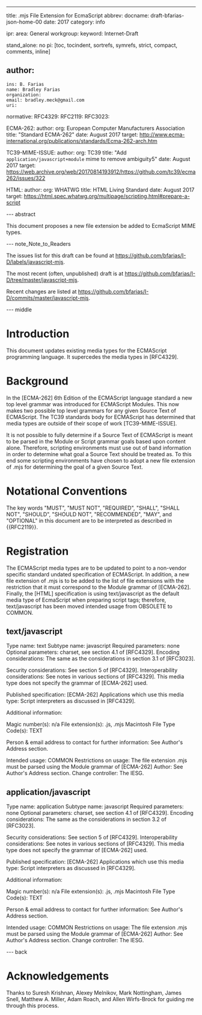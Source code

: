 ---
title: .mjs File Extension for EcmaScript
abbrev:
docname: draft-bfarias-json-home-00
date: 2017
category: info

ipr:
area: General
workgroup:
keyword: Internet-Draft

stand_alone: no
pi: [toc, tocindent, sortrefs, symrefs, strict, compact, comments, inline]

author:
 -
    ins: B. Farias
    name: Bradley Farias
    organization:
    email: bradley.meck@gmail.com
    uri:

normative:
  RFC4329:
  RFC2119:
  RFC3023:

  ECMA-262:
    author:
      org: European Computer Manufacturers Association
    title: "Standard ECMA-262"
    date: August 2017
    target: http://www.ecma-international.org/publications/standards/Ecma-262-arch.htm

  TC39-MIME-ISSUE:
    author:
      org: TC39
    title: "Add `application/javascript+module` mime to remove ambiguity5"
    date: August 2017
    target: https://web.archive.org/web/20170814193912/https://github.com/tc39/ecma262/issues/322

  HTML:
    author:
      org: WHATWG
    title: HTML Living Standard
    date: August 2017
    target: https://html.spec.whatwg.org/multipage/scripting.html#prepare-a-script

--- abstract

This document proposes a new file extension be added to EcmaScript MIME types.

--- note_Note_to_Readers

The issues list for this draft can be found at <https://github.com/bfarias/I-D/labels/javascript-mjs>.

The most recent (often, unpublished) draft is at <https://github.com/bfarias/I-D/tree/master/javascript-mjs>.

Recent changes are listed at <https://github.com/bfarias/I-D/commits/master/javascript-mjs>.

--- middle


# Introduction

This document updates existing media types for the ECMAScript programming language. It supercedes the media types in [RFC4329].


# Background

In the [ECMA-262] 6th Edition of the ECMAScript language standard a new top level grammar was introduced for ECMAScript Modules. This now makes two possible top level grammars for any given Source Text of ECMAScript. The TC39 standards body for ECMAScript has determined that media types are outside of their scope of work [TC39-MIME-ISSUE].

It is not possible to fully determine if a Source Text of ECMAScript is meant to be parsed in the Module or Script grammar goals based upon content alone. Therefore, scripting environments must use out of band information in order to determine what goal a Source Text should be treated as. To this end some scripting environments have chosen to adopt a new file extension of .mjs for determining the goal of a given Source Text.


# Notational Conventions

The key words "MUST", "MUST NOT", "REQUIRED", "SHALL", "SHALL NOT", "SHOULD", "SHOULD NOT",
"RECOMMENDED", "MAY", and "OPTIONAL" in this document are to be interpreted as described in
{{RFC2119}}.


# Registration

The ECMAScript media types are to be updated to point to a non-vendor specific standard undated specification of ECMAScript. In addition, a new file extension of .mjs is to be added to the list of file extensions with the restriction that it must correspond to the Module grammar of [ECMA-262]. Finally, the [HTML] specification is using text/javascript as the default media type of EcmaScript when preparing script tags; therefore, text/javascript has been moved intended usage from OBSOLETE to COMMON.


## text/javascript

Type name:               text
Subtype name:            javascript
Required parameters:     none
Optional parameters:     charset, see section 4.1 of [RFC4329].
Encoding considerations:
  The same as the considerations in section 3.1 of [RFC3023].

Security considerations: See section 5 of [RFC4329].
Interoperability considerations:
  See notes in various sections of [RFC4329].
  This media type does not specify the grammar of [ECMA-262] used.

Published specification: [ECMA-262]
Applications which use this media type:
  Script interpreters as discussed in [RFC4329].

Additional information:

  Magic number(s):             n/a
  File extension(s):           .js, .mjs
  Macintosh File Type Code(s): TEXT

Person & email address to contact for further information:
  See Author's Address section.

Intended usage:          COMMON
Restrictions on usage:   The file extension .mjs must be parsed using the Module grammar of [ECMA-262]
Author:                  See Author's Address section.
Change controller:       The IESG.


## application/javascript

Type name:               application
Subtype name:            javascript
Required parameters:     none
Optional parameters:     charset, see section 4.1 of [RFC4329].
Encoding considerations:
  The same as the considerations in section 3.2 of [RFC3023].

Security considerations: See section 5 of [RFC4329].
Interoperability considerations:
  See notes in various sections of [RFC4329].
  This media type does not specify the grammar of [ECMA-262] used.

Published specification: [ECMA-262]
Applications which use this media type:
  Script interpreters as discussed in [RFC4329].

Additional information:

  Magic number(s):             n/a
  File extension(s):           .js, .mjs
  Macintosh File Type Code(s): TEXT

Person & email address to contact for further information:
  See Author's Address section.

Intended usage:          COMMON
Restrictions on usage:   The file extension .mjs must be parsed using the Module grammar of [ECMA-262]
Author:                  See Author's Address section.
Change controller:       The IESG.

--- back


# Acknowledgements

Thanks to Suresh Krishnan, Alexey Melnikov, Mark Nottingham, James Snell, Matthew A. Miller, Adam Roach, and Allen Wirfs-Brock for guiding me through this process.
